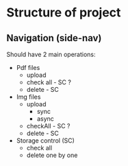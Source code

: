 # Structure of project


## Navigation (side-nav)
Should have 2 main operations:
* Pdf files
  * upload
  * check all - SC ?
  * delete - SC
* Img files
  * upload
    * sync
    * async
  * checkAll - SC ?
  * delete - SC
* Storage control (SC)
  * check all
  * delete one by one
